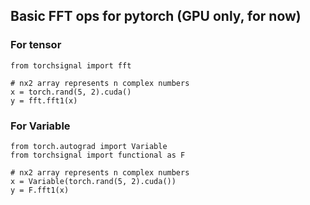 ## Basic FFT ops for pytorch (GPU only, for now)

### For tensor
````
from torchsignal import fft

# nx2 array represents n complex numbers
x = torch.rand(5, 2).cuda()
y = fft.fft1(x)
````

### For Variable
````
from torch.autograd import Variable
from torchsignal import functional as F

# nx2 array represents n complex numbers
x = Variable(torch.rand(5, 2).cuda())
y = F.fft1(x)
````
